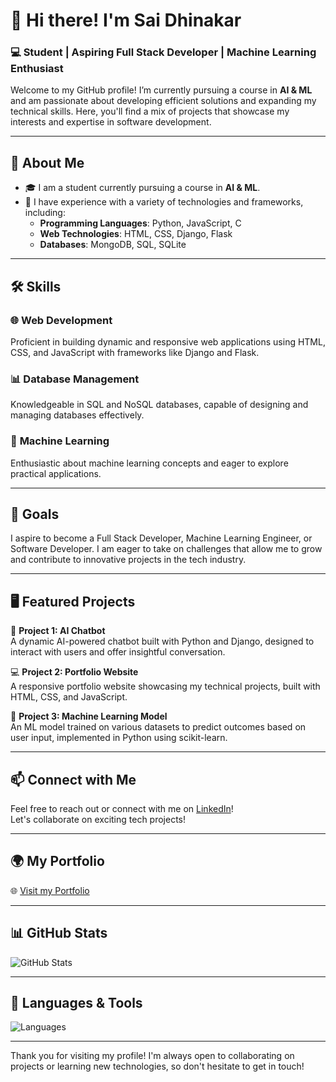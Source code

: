 # 👋 Hi there! I'm **Sai Dhinakar**  
### 💻 Student | Aspiring Full Stack Developer | Machine Learning Enthusiast 

Welcome to my GitHub profile! I’m currently pursuing a course in **AI & ML** and am passionate about developing efficient solutions and expanding my technical skills. Here, you'll find a mix of projects that showcase my interests and expertise in software development.

---

## 🌟 About Me

- 🎓 I am a student currently pursuing a course in **AI & ML**.
- 💼 I have experience with a variety of technologies and frameworks, including:
  - **Programming Languages**: Python, JavaScript, C
  - **Web Technologies**: HTML, CSS, Django, Flask
  - **Databases**: MongoDB, SQL, SQLite

---

## 🛠️ Skills

### 🌐 **Web Development**
Proficient in building dynamic and responsive web applications using HTML, CSS, and JavaScript with frameworks like Django and Flask.

### 📊 **Database Management**
Knowledgeable in SQL and NoSQL databases, capable of designing and managing databases effectively.

### 🤖 **Machine Learning**
Enthusiastic about machine learning concepts and eager to explore practical applications.

---

## 🎯 Goals

I aspire to become a Full Stack Developer, Machine Learning Engineer, or Software Developer. I am eager to take on challenges that allow me to grow and contribute to innovative projects in the tech industry.

---

## 🖥️ **Featured Projects**

🎯 **Project 1: AI Chatbot**  
A dynamic AI-powered chatbot built with Python and Django, designed to interact with users and offer insightful conversation.

💻 **Project 2: Portfolio Website**  
A responsive portfolio website showcasing my technical projects, built with HTML, CSS, and JavaScript.

🔧 **Project 3: Machine Learning Model**  
An ML model trained on various datasets to predict outcomes based on user input, implemented in Python using scikit-learn.

---

## 📫 Connect with Me

Feel free to reach out or connect with me on [LinkedIn](https://www.linkedin.com/in/saidhinakar-s)!  
Let's collaborate on exciting tech projects!

---

## 🌍 **My Portfolio**

🌐 [Visit my Portfolio](https://saidhinakar.github.io/Portfolio/)

---

## 📊 **GitHub Stats**  
![GitHub Stats](https://github-readme-stats.vercel.app/api?username=saidhinakar-s&show_icons=true&hide_title=true&count_private=true&hide=prs&theme=radical)

---

## 🚀 **Languages & Tools**  
![Languages](https://skillicons.dev/icons?i=python,js,html,css,flask,django,mongodb,sqlite)

---

Thank you for visiting my profile! I'm always open to collaborating on projects or learning new technologies, so don't hesitate to get in touch!
